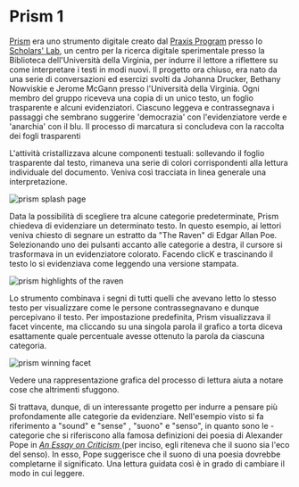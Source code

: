 # Prism 1

[Prism](https://scholarslab.github.io/prism-static/) era uno strumento digitale creato dal [Praxis Program](http://praxis.scholarslab.org/) presso lo [Scholars' Lab](https://scholarslab.lib.virginia.edu/), un centro per la ricerca digitale sperimentale presso la Biblioteca dell'Università della Virginia, per indurre il lettore  a riflettere su come interpretare i testi in modi nuovi. Il progetto ora chiuso, era nato da una serie di conversazioni ed esercizi svolti da Johanna Drucker, Bethany Nowviskie e Jerome McGann presso l'Università della Virginia. Ogni membro del gruppo riceveva una copia di un unico testo, un foglio trasparente e alcuni evidenziatori. Ciascuno leggeva  e contrassegnava i passaggi che sembrano suggerire 'democrazia' con l'evidenziatore verde e 'anarchia' con il blu. Il processo di marcatura si concludeva con la raccolta dei fogli trasparenti

L'attività cristallizzava alcune componenti testuali:  sollevando il foglio trasparente dal testo, rimaneva una serie di colori corrispondenti alla  lettura individuale del documento. Veniva così tracciata in linea generale una interpretazione.

![prism splash page](../assets/close-reading/prism-splash-page.jpg)

Data la possibilità di scegliere tra alcune categorie predeterminate, Prism chiedeva di evidenziare un determinato testo. In questo esempio, ai lettori veniva chiesto di segnare un estratto da "The Raven" di Edgar Allan Poe. Selezionando uno dei pulsanti accanto alle categorie a destra, il cursore si trasformava in un evidenziatore colorato. Facendo clicK e trascinando il testo lo si evidenziava come leggendo una versione stampata.

![prism highlights of the raven](../assets/close-reading/prism-raven-highlights.jpg)

Lo strumento combinava i segni di tutti quelli che avevano letto lo stesso testo per  visualizzare come le persone contrassegnavano e dunque percepivano il testo. Per impostazione predefinita, Prism visualizzava il facet vincente, ma cliccando su una singola parola il grafico a torta diceva esattamente quale percentuale avesse ottenuto la parola da ciascuna categoria.

![prism winning facet](../assets/close-reading/prism-raven-winning-facet.jpg)&#x20;

Vedere una rappresentazione grafica del processo di lettura aiuta a notare cose che altrimenti sfuggono.&#x20;

Si trattava, dunque, di un interessante progetto per indurre a pensare più profondamente alle categorie da evidenziare. Nell'esempio visto si fa riferimento a "sound" e "sense" , "suono" e "senso", in quanto sono le  - categorie che si riferiscono alla famosa definizioni dei poesia  di Alexander Pope in [_An Essay on Criticism_ ](https://it.wikipedia.org/wiki/Saggio\_sulla\_critica)(per inciso, egli riteneva che il suono sia l'eco del senso). In esso, Pope suggerisce che il suono di una poesia dovrebbe completarne il significato. Una lettura guidata così è in grado di cambiare il modo in cui leggere.
